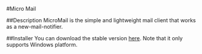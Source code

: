 #Micro Mail

##Description
MicroMail is the simple and lightweight mail client that works as a new-mail-notifier.

##Installer
You can download the stable version [here](https://github.com/blinker1985/MicroMail/tree/master/Setup). Note that it only supports Windows platform.
